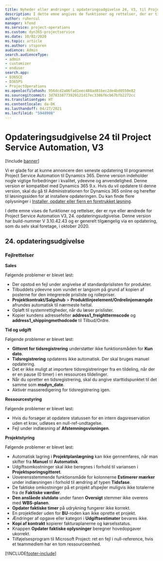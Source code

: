 ```yaml
---
title: Nyheder eller ændringer i opdateringsudgivelse 24, V3, til Project Service Automation
description: I dette emne angives de funktioner og rettelser, der er tilgængelige til Project Service Automation, opdateringsudgivelse 24, V3.
author: ruhercul
manager: kfend
ms.service: project-operations
ms.custom: dyn365-projectservice
ms.date: 10/02/2020
ms.topic: article
ms.author: stsporen
audience: Admin
search.audienceType:
- admin
- customizer
- enduser
search.app:
- D365CE
- D365PS
- ProjectOperations
ms.openlocfilehash: 956dcd2a06fad1eec488ad81bec2de4bd0550e82
ms.sourcegitcommit: 3d78338773929121d17ec3386f6cb67bfb2272cc
ms.translationtype: HT
ms.contentlocale: da-DK
ms.lasthandoff: 04/27/2021
ms.locfileid: "5948908"
---
```

# <a name="project-service-automation-update-release-24-v3"></a>Opdateringsudgivelse 24 til Project Service Automation, V3

[!include [banner](../includes/psa-now-project-operations.md)]

Vi er glade for at kunne annoncere den seneste opdatering til programmet Project Service Automation til Dynamics 365. Denne version indeholder nogle vigtige forbedringer i kvalitet, ydeevne og anvendelighed. Denne version er kompatibel med Dynamics 365 9.x. Hvis du vil opdatere til denne version, skal du gå til Administrationen for Dynamics 365 online og herefter til løsningssiden for at installere opdateringen. Du kan finde flere oplysninger i [Installer, opdater eller fjern en foretrukket løsning](/power-platform/admin/install-remove-preferred-solution).

I dette emne vises de funktioner og rettelser, der er nye eller ændrede for Project Service Automation V3, 24. opdateringsudgivelse. Denne version har build-nummer V 3.10.42.43 og er generelt tilgængelig via en opdatering, som du selv skal foretage, i oktober 2020.

## <a name="update-release-24"></a>24. opdateringsudgivelse

### <a name="bug-fixes"></a>Fejlrettelser

**Sales**

Følgende problemer er blevet løst:

- Der opstod en fejl under angivelse af standardprislisten for produkter.
- Tilbuddets ydeevne som vundet er langsom på grund af kopien af posterne for den integrerede prisliste og rollepriser.
- **Projektkontrakt/Salgshub** > **Produktlinjeelement/Ordrelinjemængde** afrundes automatisk til nærmeste heltal.
- Opløft til systemrettigheder, når du læser prislister.
- Kopier kundens adressefelter **address1_freighttermscode** og **address1_shippingmethodcode** til Tilbud/Ordre. 


**Tid og udgift**

Følgende problemer er blevet løst:

- **Gitteret for tidsregistrering** understøtter ikke funktionsmåden for **Kun dato**.
- **Tidsregistrering** opdateres ikke automatisk. Der skal bruges manuel opdatering.
- Det er ikke muligt at importere tidsregistreringer fra en tildeling, når der er en pause (0 timer) i en ressources tildelinger.
- Når du opretter en tidsregistrering, skal du angive starttidspunktet til det samme som **msdyn_date**.
- Aktivér masseredigering for tidsregistrering igen.

**Ressourcestyring**

Følgende problemer er blevet løst:

- Hvis du forsøger at opdatere statussen for en intern dagsreservation uden et krav, udløses en null-ref-undtagelse.
- Fejl under indlæsning af **Afstemningsvisningen**.


**Projektstyring**

Følgende problemer er blevet løst:

- Automatisk lagring i **Projektplanlægning** kan ikke gennemføres, når man skifter fra **Manuel** til **Automatisk**.
- Udgiftsomkostninger skal ikke beregnes i forhold til variansen i **Projektsporingsgitteret**.
- Uoverensstemmende funktionsmåde for kolonnerne **Estimerer mærker** under indlæsningen i forhold til ændring af typen **Tidsfase**.
- De faktiske omkostninger på et projekt afspejler muligvis ikke totalerne fra de **Faktiske værdier**.
- **Den anslåede slutdato** under fanen **Oversigt** stemmer ikke overens med **WBS-planen**.
- **Opdater faktiske timer** på udrykning fungerer ikke korrekt.
- En projektleder uden for **BU**-roden kan ikke oprette et projekt.
- Ændringer af opgave eller kategori i **Udgiftsestimater** bevares ikke.
- **Kopi af kontrakt** kopierer fakturaplanerne og kørselsstatus.
- Knappen **Opdater faktiske oplysninger** beregner hovedopgaver ukorrekt.
- Tilføjelsesprogram til Microsoft Project: ret en fejl i null-reference, hvis et teammedlem har en tom ressourceenhed.



[!INCLUDE[footer-include](../includes/footer-banner.md)]